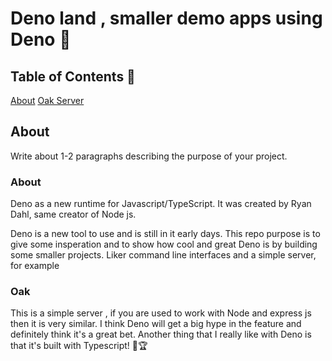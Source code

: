 # Deno land , smaller demo apps using Deno 🦕

## Table of Contents 🐨

[About](#about)
[Oak Server](#oak)

## About <a name = "about"></a>

Write about 1-2 paragraphs describing the purpose of your project.

### About <a name = "about" ></a>

Deno as a new runtime for Javascript/TypeScript.
It was created by Ryan Dahl, same creator of Node js.

Deno is a new tool to use and is still in it early days. This repo purpose is to give some insperation and to show how cool and great Deno is by building some smaller projects. Liker command line interfaces and a simple server, for example

### Oak <a name = "oak" ></a>

This is a simple server , if you are used to work with Node and express js then it is very similar. I think Deno will get a big hype in the feature and definitely think it's a great bet. Another thing that I really like with Deno is that it's built with Typescript! 🚀🏆
